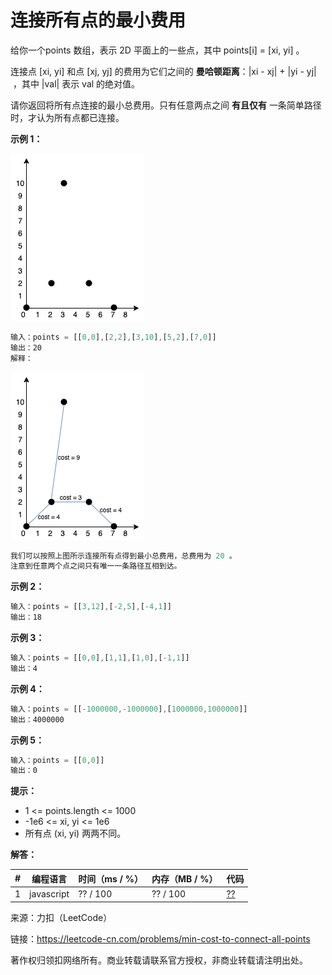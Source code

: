 # 连接所有点的最小费用

给你一个points 数组，表示 2D 平面上的一些点，其中 points[i] = [xi, yi] 。

连接点 [xi, yi] 和点 [xj, yj] 的费用为它们之间的 **曼哈顿距离**：|xi - xj| + |yi - yj| ，其中 |val| 表示 val 的绝对值。

请你返回将所有点连接的最小总费用。只有任意两点之间 **有且仅有** 一条简单路径时，才认为所有点都已连接。

**示例 1：**

![示例1](./eg1.png)

``` javascript
输入：points = [[0,0],[2,2],[3,10],[5,2],[7,0]]
输出：20
解释：
```

![解释1](./eg11.png)

``` javascript
我们可以按照上图所示连接所有点得到最小总费用，总费用为 20 。
注意到任意两个点之间只有唯一一条路径互相到达。
```

**示例 2：**

``` javascript
输入：points = [[3,12],[-2,5],[-4,1]]
输出：18
```

**示例 3：**

``` javascript
输入：points = [[0,0],[1,1],[1,0],[-1,1]]
输出：4
```

**示例 4：**

``` javascript
输入：points = [[-1000000,-1000000],[1000000,1000000]]
输出：4000000
```

**示例 5：**

``` javascript
输入：points = [[0,0]]
输出：0
```

**提示：**

- 1 <= points.length <= 1000
- -1e6 <= xi, yi <= 1e6
- 所有点 (xi, yi) 两两不同。

**解答：**

**#**|**编程语言**|**时间（ms / %）**|**内存（MB / %）**|**代码**
--|--|--|--|--
1|javascript|?? / 100|?? / 100|[??](./javascript/ac_v1.js)

来源：力扣（LeetCode）

链接：https://leetcode-cn.com/problems/min-cost-to-connect-all-points

著作权归领扣网络所有。商业转载请联系官方授权，非商业转载请注明出处。
